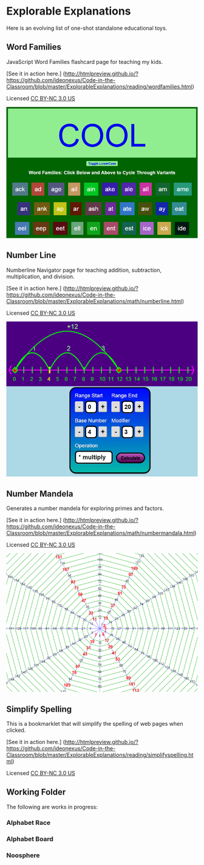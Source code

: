 # Explorable Explanations #

Here is an evolving list of one-shot standalone educational toys.

## Word Families ##

JavaScript Word Families flashcard page for teaching my kids.

[See it in action here.] (http://htmlpreview.github.io/?https://github.com/ideonexus/Code-in-the-Classroom/blob/master/ExplorableExplanations/reading/wordfamilies.html)

Licensed [CC BY-NC 3.0 US](https://creativecommons.org/licenses/by-nc/3.0/us/)

![Image of WordFamilies](images/wordfamilies.png)

## Number Line ##

Numberline Navigator page for teaching addition, subtraction, multiplication, and division.

[See it in action here.] (http://htmlpreview.github.io/?https://github.com/ideonexus/Code-in-the-Classroom/blob/master/ExplorableExplanations/math/numberline.html)

Licensed [CC BY-NC 3.0 US](https://creativecommons.org/licenses/by-nc/3.0/us/)

![Image of WordFamilies](images/numberline.png)

## Number Mandela ##

Generates a number mandela for exploring primes and factors.

[See it in action here.] (http://htmlpreview.github.io/?https://github.com/ideonexus/Code-in-the-Classroom/blob/master/ExplorableExplanations/math/numbermandala.html)

Licensed [CC BY-NC 3.0 US](https://creativecommons.org/licenses/by-nc/3.0/us/)

![Image of WordFamilies](images/numbermandela.png)

## Simplify Spelling ##

This is a bookmarklet that will simplify the spelling of web pages when clicked.

[See it in action here.] (http://htmlpreview.github.io/?https://github.com/ideonexus/Code-in-the-Classroom/blob/master/ExplorableExplanations/reading/simplifyspelling.html)

Licensed [CC BY-NC 3.0 US](https://creativecommons.org/licenses/by-nc/3.0/us/)

## Working Folder ##

The following are works in progress:

### Alphabet Race ###

### Alphabet Board ###

### Noosphere ###





